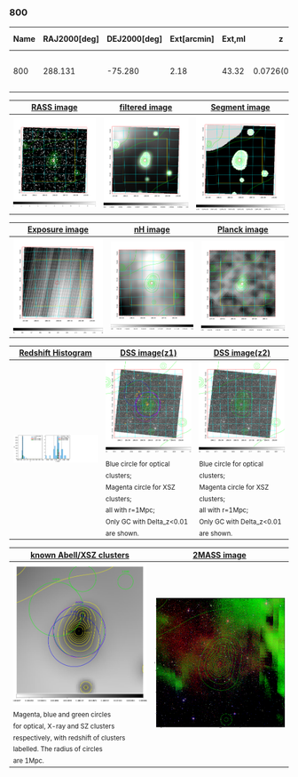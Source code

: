 <div STYLE="page-break-after: always;"></div>

### 800

|Name|RAJ2000[deg]|DEJ2000[deg] |Ext[arcmin]| Ext,ml | z | z_src| C|GC(XSZ,Delta_z<0.01)| GC(OPT,Delta_z<0.01)|GC| R_sig[arcmin] | R500[arcmin] | R500[Mpc]| CRsig[c/s] | CR500[c/s] |L500[1E44 erg/s]|F500[1E-12 erg/s/cm^2]| M500[1E14 Msun]|Tx[keV]|Cnt_sig|Beta|Rc[arcmin]|Comment|Alias|
|---|---|---|---|---|---|------|---|--------|---------|----------|---|---|---|---|---|---|---|---|---|---|---|---|---|---|
|800| 288.131| -75.280| 2.18| 43.32| 0.0726(0.005)| z1, z_xsz| B| MCXC, PSZ2, Tar| A| A, MCXC, PSZ2, Tar, W| 10.262| 11.222| 0.931| 0.418(0.071)| 0.424(0.072)| 0.995(0.080)| 7.730(0.620)| 2.46(0.10)| 3.81(0.10)| 96.0| 0.669(-0.098+0.152)| 2.586(-0.828+1.079)| -| k254|

|[RASS image](../image/800/800_img.pdf)|[filtered image](../image/800/800_fil.pdf)|[Segment image](../image/800/800_seg.pdf)|
|-------------------|--------------------|-------------------|
| <img src="../image/800/800_img.png" width="300">  | <img src="../image/800/800_fil.png" width="300">   | <img src="../image/800/800_seg.png" width="300">  |

|[Exposure image](../image/800/800_mex.pdf)| [nH image](../image/800/800_nh.pdf)| [Planck image](../image/800/800_p.pdf)|
|-------------------|--------------------|-------------------|
|<img src="../image/800/800_mex.png" width="300">   | <img src="../image/800/800_nh.png" width="300">    | <img src="../image/800/800_p.png" width="300"> |

|[Redshift Histogram](../image/800/800_zg.pdf) | [DSS image(z1)](../image/800/800_dss_z1.pdf)      |  [DSS image(z2)](../image/800/800_dss_z2.pdf)    |
|-------------------|--------------------|-------------------|
|<img src="../image/800/800_zg.png" width="300"> |<img src="../image/800/800_dss_z1.png" width="300"> <sub><br>Blue circle for optical clusters; <br>Magenta circle for XSZ clusters; <br>all with r=1Mpc; <br>Only GC with Delta_z<0.01 are shown. </sub>| <img src="../image/800/800_dss_z2.png" width="300"><sub><br>Blue circle for optical clusters; <br>Magenta circle for XSZ clusters; <br>all with r=1Mpc; <br>Only GC with Delta_z<0.01 are shown. </sub> |

|[known Abell/XSZ clusters](../image/800/800_gc.pdf) | [2MASS image](../image/800/800_2mass.pdf)      |
|-------------------|-------------------|
|<img src=../image/800/800_gc.png width="300"> <br><sub>Magenta, blue and green circles <br>for optical, X-ray and SZ clusters <br>respectively, with redshift of clusters <br>labelled. The radius of circles <br>are 1Mpc.</sub>|<img src="../image/800/800_2mass.png" width="300">  |




